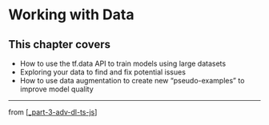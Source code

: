 # Working with Data

## This chapter covers
- How to use the tf.data API to train models using large datasets
- Exploring your data to find and fix potential issues
- How to use data augmentation to create new “pseudo-examples” to improve model quality
---
from [[_part-3-adv-dl-ts-js]]

[//begin]: # "Autogenerated link references for markdown compatibility"
[_part-3-adv-dl-ts-js]: ../_part-3-adv-dl-ts-js.md "Part 3 Adv DL TS JS"
[//end]: # "Autogenerated link references"